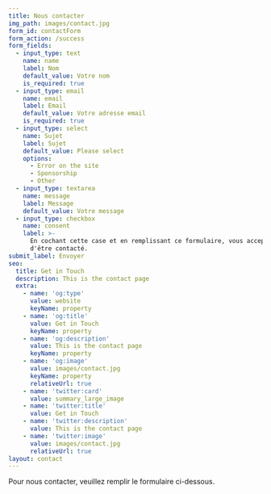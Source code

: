 ```yaml
---
title: Nous contacter
img_path: images/contact.jpg
form_id: contactForm
form_action: /success
form_fields:
  - input_type: text
    name: name
    label: Nom
    default_value: Votre nom
    is_required: true
  - input_type: email
    name: email
    label: Email
    default_value: Votre adresse email
    is_required: true
  - input_type: select
    name: Sujet
    label: Sujet
    default_value: Please select
    options:
      - Error on the site
      - Sponsorship
      - Other
  - input_type: textarea
    name: message
    label: Message
    default_value: Votre message
  - input_type: checkbox
    name: consent
    label: >-
      En cochant cette case et en remplissant ce formulaire, vous acceptez
      d'être contacté.
submit_label: Envoyer
seo:
  title: Get in Touch
  description: This is the contact page
  extra:
    - name: 'og:type'
      value: website
      keyName: property
    - name: 'og:title'
      value: Get in Touch
      keyName: property
    - name: 'og:description'
      value: This is the contact page
      keyName: property
    - name: 'og:image'
      value: images/contact.jpg
      keyName: property
      relativeUrl: true
    - name: 'twitter:card'
      value: summary_large_image
    - name: 'twitter:title'
      value: Get in Touch
    - name: 'twitter:description'
      value: This is the contact page
    - name: 'twitter:image'
      value: images/contact.jpg
      relativeUrl: true
layout: contact
---
```

Pour nous contacter, veuillez remplir le formulaire ci-dessous.
